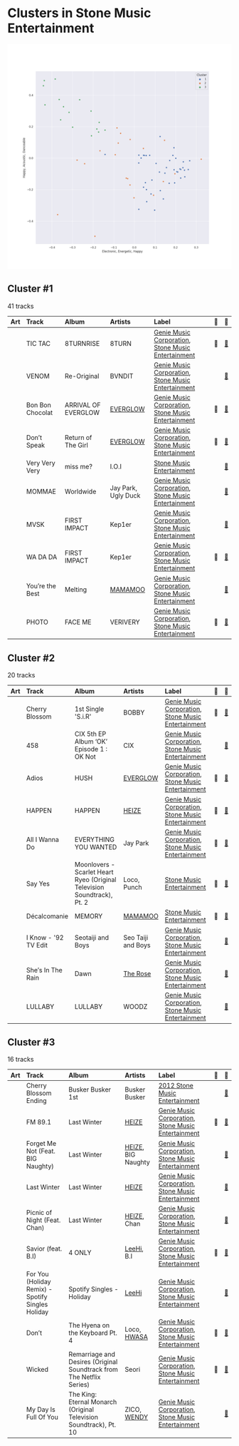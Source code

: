 # Clusters in Stone Music Entertainment

![Comparison of Cluster](../../../images/labels/stone_music_entertainment/clusters/clusters_scatter.png)

## Cluster #1

41 tracks

| Art | Track | Album | Artists | Label | 💚 | 🔗 |
|:---|:---|:---|:---|:---|:---|:---|
| <img src="https://i.scdn.co/image/ab67616d0000b273992cdb975f91efd91b998628" alt="" width="50" /> | TIC TAC | 8TURNRISE | 8TURN | [Genie Music Corporation](../../../genie_music_corporation), [Stone Music Entertainment](../..) | 💚 | [🔗](https://open.spotify.com/track/60Oo6tKR0ckwZsRr95NrjL) |
| <img src="https://i.scdn.co/image/ab67616d0000b27367ebaeedc3ad203e0589e6eb" alt="" width="50" /> | VENOM | Re-Original | BVNDIT | [Genie Music Corporation](../../../genie_music_corporation), [Stone Music Entertainment](../..) | | [🔗](https://open.spotify.com/track/0TJDSJ7PTKaLEqgShUzaU0) |
| <img src="https://i.scdn.co/image/ab67616d0000b273aa6b11047dc7be4824a39798" alt="" width="50" /> | Bon Bon Chocolat | ARRIVAL OF EVERGLOW | [EVERGLOW](../../../../artists/everglow/overview.md) | [Genie Music Corporation](../../../genie_music_corporation), [Stone Music Entertainment](../..) | 💚 | [🔗](https://open.spotify.com/track/5XS0GCCIotaI6XtsYcIKeX) |
| <img src="https://i.scdn.co/image/ab67616d0000b2734fcfc7c45bef0c20cc65ec27" alt="" width="50" /> | Don’t Speak | Return of The Girl | [EVERGLOW](../../../../artists/everglow/overview.md) | [Genie Music Corporation](../../../genie_music_corporation), [Stone Music Entertainment](../..) | 💚 | [🔗](https://open.spotify.com/track/4rTXasoYr4RICJeGRk5cnD) |
| <img src="https://i.scdn.co/image/ab67616d0000b273266f95f6353cb2b974f67fa7" alt="" width="50" /> | Very Very Very | miss me? | I.O.I | [Stone Music Entertainment](../..) | | [🔗](https://open.spotify.com/track/0BhMw9r3eOLMLXRFBLCt6O) |
| <img src="https://i.scdn.co/image/ab67616d0000b2734b378770cd6b77e86f8a6288" alt="" width="50" /> | MOMMAE | Worldwide | Jay Park, Ugly Duck | [Genie Music Corporation](../../../genie_music_corporation), [Stone Music Entertainment](../..) | | [🔗](https://open.spotify.com/track/1LNlfvPQmB0cqYJQQskZ8x) |
| <img src="https://i.scdn.co/image/ab67616d0000b2732963187314262831fa2baa49" alt="" width="50" /> | MVSK | FIRST IMPACT | Kep1er | [Genie Music Corporation](../../../genie_music_corporation), [Stone Music Entertainment](../..) | | [🔗](https://open.spotify.com/track/0dTEMO9G2uu9Vbu3f8Swto) |
| <img src="https://i.scdn.co/image/ab67616d0000b2732963187314262831fa2baa49" alt="" width="50" /> | WA DA DA | FIRST IMPACT | Kep1er | [Genie Music Corporation](../../../genie_music_corporation), [Stone Music Entertainment](../..) | 💚 | [🔗](https://open.spotify.com/track/4gdiCHNbwugojBqr5Jt3pq) |
| <img src="https://i.scdn.co/image/ab67616d0000b27338fc902e1d368df7fc0d77a3" alt="" width="50" /> | You’re the Best | Melting | [MAMAMOO](../../../../artists/mamamoo/overview.md) | [Genie Music Corporation](../../../genie_music_corporation), [Stone Music Entertainment](../..) | | [🔗](https://open.spotify.com/track/3BUZUCu1uHaTvroizwqLHt) |
| <img src="https://i.scdn.co/image/ab67616d0000b273b068508a55c13c676bf74d6b" alt="" width="50" /> | PHOTO | FACE ME | VERIVERY | [Genie Music Corporation](../../../genie_music_corporation), [Stone Music Entertainment](../..) | 💚 | [🔗](https://open.spotify.com/track/0GG5yUUUwoyV7I4qx54mmC) |
## Cluster #2

20 tracks

| Art | Track | Album | Artists | Label | 💚 | 🔗 |
|:---|:---|:---|:---|:---|:---|:---|
| <img src="https://i.scdn.co/image/ab67616d0000b273f770ff371eb7015034122c8a" alt="" width="50" /> | Cherry Blossom | 1st Single 'S.i.R' | BOBBY | [Genie Music Corporation](../../../genie_music_corporation), [Stone Music Entertainment](../..) | 💚 | [🔗](https://open.spotify.com/track/3yWQ5IlzWRPOdtYnQuywcO) |
| <img src="https://i.scdn.co/image/ab67616d0000b273ab36ff6234cbb75990aab601" alt="" width="50" /> | 458 | CIX 5th EP Album ‘OK’ Episode 1 : OK Not | CIX | [Genie Music Corporation](../../../genie_music_corporation), [Stone Music Entertainment](../..) | | [🔗](https://open.spotify.com/track/4FHnQdUyWz3clxy3d7loOY) |
| <img src="https://i.scdn.co/image/ab67616d0000b27391c1f72f6be65bf4cb27b4a4" alt="" width="50" /> | Adios | HUSH | [EVERGLOW](../../../../artists/everglow/overview.md) | [Genie Music Corporation](../../../genie_music_corporation), [Stone Music Entertainment](../..) | 💚 | [🔗](https://open.spotify.com/track/0sq2QUCf3ykmfYxjCDWcir) |
| <img src="https://i.scdn.co/image/ab67616d0000b273168258bceeef84be1d0c9301" alt="" width="50" /> | HAPPEN | HAPPEN | [HEIZE](../../../../artists/heize/overview.md) | [Genie Music Corporation](../../../genie_music_corporation), [Stone Music Entertainment](../..) | 💚 | [🔗](https://open.spotify.com/track/1MtCOuTy3B6fU72LQPvg16) |
| <img src="https://i.scdn.co/image/ab67616d0000b27382ecc5ea89bf34479a71a297" alt="" width="50" /> | All I Wanna Do | EVERYTHING YOU WANTED | Jay Park | [Genie Music Corporation](../../../genie_music_corporation), [Stone Music Entertainment](../..) | 💚 | [🔗](https://open.spotify.com/track/2PcJoVkfjcbvoqBxV1Nj7y) |
| <img src="https://i.scdn.co/image/ab67616d0000b273cb95963709806e12d93128d4" alt="" width="50" /> | Say Yes | Moonlovers - Scarlet Heart Ryeo (Original Television Soundtrack), Pt. 2 | Loco, Punch | [Stone Music Entertainment](../..) | 💚 | [🔗](https://open.spotify.com/track/27zrFrtUtWl2urlvjOn5xc) |
| <img src="https://i.scdn.co/image/ab67616d0000b273733b6abfa76a28b999feb572" alt="" width="50" /> | Décalcomanie | MEMORY | [MAMAMOO](../../../../artists/mamamoo/overview.md) | [Stone Music Entertainment](../..) | 💚 | [🔗](https://open.spotify.com/track/5WitNasXEIRptoLIQUcXMx) |
| <img src="https://i.scdn.co/image/ab67616d0000b273b892f687976fc0a8ba4cca19" alt="" width="50" /> | I Know - '92 TV Edit | Seotaiji and Boys | Seo Taiji and Boys | [Genie Music Corporation](../../../genie_music_corporation), [Stone Music Entertainment](../..) | | [🔗](https://open.spotify.com/track/28v5XsF5Weg0SeXK3xSKcV) |
| <img src="https://i.scdn.co/image/ab67616d0000b2738ae58b007d9c05f8e7cfdb81" alt="" width="50" /> | She′s In The Rain | Dawn | [The Rose](../../../../artists/the_rose/overview.md) | [Genie Music Corporation](../../../genie_music_corporation), [Stone Music Entertainment](../..) | | [🔗](https://open.spotify.com/track/2I0LNCqlQpAPJlwOEWaefE) |
| <img src="https://i.scdn.co/image/ab67616d0000b273d0e950fe2053cf719140d682" alt="" width="50" /> | LULLABY | LULLABY | WOODZ | [Genie Music Corporation](../../../genie_music_corporation), [Stone Music Entertainment](../..) | | [🔗](https://open.spotify.com/track/4XqyWlYiTFZ627CuUzMOJP) |
## Cluster #3

16 tracks

| Art | Track | Album | Artists | Label | 💚 | 🔗 |
|:---|:---|:---|:---|:---|:---|:---|
| <img src="https://i.scdn.co/image/ab67616d0000b27347683d1b11d35a22048d243f" alt="" width="50" /> | Cherry Blossom Ending | Busker Busker 1st | Busker Busker | [2012 Stone Music Entertainment](../..) | | [🔗](https://open.spotify.com/track/4eFTh1opLS5wANDmZK9ghC) |
| <img src="https://i.scdn.co/image/ab67616d0000b2733b414bbbf73c81957c8b7541" alt="" width="50" /> | FM 89.1 | Last Winter | [HEIZE](../../../../artists/heize/overview.md) | [Genie Music Corporation](../../../genie_music_corporation), [Stone Music Entertainment](../..) | 💚 | [🔗](https://open.spotify.com/track/262jf0kGFJVl2AHsGJ6xiG) |
| <img src="https://i.scdn.co/image/ab67616d0000b2733b414bbbf73c81957c8b7541" alt="" width="50" /> | Forget Me Not (Feat. BIG Naughty) | Last Winter | [HEIZE](../../../../artists/heize/overview.md), BIG Naughty | [Genie Music Corporation](../../../genie_music_corporation), [Stone Music Entertainment](../..) | | [🔗](https://open.spotify.com/track/0cTbEOb43ki08HrZYuIdVn) |
| <img src="https://i.scdn.co/image/ab67616d0000b2733b414bbbf73c81957c8b7541" alt="" width="50" /> | Last Winter | Last Winter | [HEIZE](../../../../artists/heize/overview.md) | [Genie Music Corporation](../../../genie_music_corporation), [Stone Music Entertainment](../..) | | [🔗](https://open.spotify.com/track/0neVuSeb4wkhi1tLNc0t47) |
| <img src="https://i.scdn.co/image/ab67616d0000b2733b414bbbf73c81957c8b7541" alt="" width="50" /> | Picnic of Night (Feat. Chan) | Last Winter | [HEIZE](../../../../artists/heize/overview.md), Chan | [Genie Music Corporation](../../../genie_music_corporation), [Stone Music Entertainment](../..) | | [🔗](https://open.spotify.com/track/0nhYjGBF61Nk86jZRdyKHX) |
| <img src="https://i.scdn.co/image/ab67616d0000b273d5d11b6ac4242aaa41c8be69" alt="" width="50" /> | Savior (feat. B.I) | 4 ONLY | [LeeHi](../../../../artists/leehi/overview.md), B.I | [Genie Music Corporation](../../../genie_music_corporation), [Stone Music Entertainment](../..) | 💚 | [🔗](https://open.spotify.com/track/0DYvTdqBqW6erA1a7pFzVo) |
| <img src="https://i.scdn.co/image/ab67616d0000b2732935077d74bdd9c65a3956b5" alt="" width="50" /> | For You (Holiday Remix) - Spotify Singles Holiday | Spotify Singles - Holiday | [LeeHi](../../../../artists/leehi/overview.md) | [Genie Music Corporation](../../../genie_music_corporation), [Stone Music Entertainment](../..) | | [🔗](https://open.spotify.com/track/7I4DnQPWhzZvK79px5UhT5) |
| <img src="https://i.scdn.co/image/ab67616d0000b273206f4b14097e0a68bce6b467" alt="" width="50" /> | Don’t | The Hyena on the Keyboard Pt. 4 | Loco, [HWASA](../../../../artists/hwasa/overview.md) | [Genie Music Corporation](../../../genie_music_corporation), [Stone Music Entertainment](../..) | 💚 | [🔗](https://open.spotify.com/track/6KyafpXji3NKMmlmSokT9Y) |
| <img src="https://i.scdn.co/image/ab67616d0000b27308cdd336f3888e35e7711a09" alt="" width="50" /> | Wicked | Remarriage and Desires (Original Soundtrack from The Netflix Series) | Seori | [Genie Music Corporation](../../../genie_music_corporation), [Stone Music Entertainment](../..) | 💚 | [🔗](https://open.spotify.com/track/3B4u3uZGm7PCfhc18oTi1J) |
| <img src="https://i.scdn.co/image/ab67616d0000b27311fa8fd59a2e0029949f3d43" alt="" width="50" /> | My Day Is Full Of You | The King: Eternal Monarch (Original Television Soundtrack), Pt. 10 | ZICO, [WENDY](../../../../artists/wendy/overview.md) | [Genie Music Corporation](../../../genie_music_corporation), [Stone Music Entertainment](../..) | | [🔗](https://open.spotify.com/track/2QWa5RjnIGFwraHDPqlhFh) |